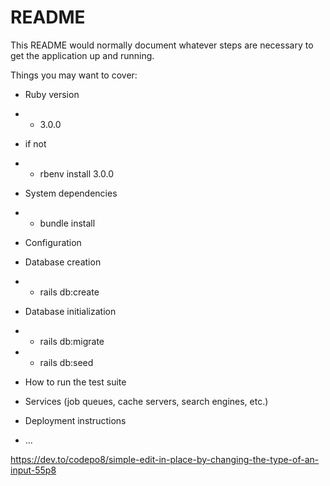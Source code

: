 # README

This README would normally document whatever steps are necessary to get the
application up and running.

Things you may want to cover:

* Ruby version
* * 3.0.0
* if not
* * rbenv install 3.0.0

* System dependencies
* * bundle install

* Configuration

* Database creation
* * rails db:create

* Database initialization
* * rails db:migrate
* * rails db:seed

* How to run the test suite

* Services (job queues, cache servers, search engines, etc.)

* Deployment instructions

* ...

https://dev.to/codepo8/simple-edit-in-place-by-changing-the-type-of-an-input-55p8